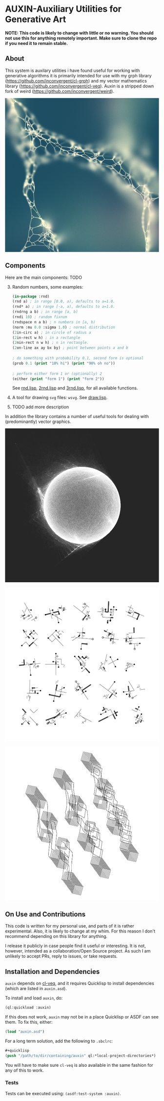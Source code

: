 # AUXIN-Auxiliary Utilities for Generative Art

**NOTE: This code is likely to change with little or no warning. You should not
use this for anything remotely important. Make sure to clone the repo if you
need it to remain stable.**

## About

This system is auxilary utilities i have found useful for working with
generative algorithms it is primarily intended for use with my grph library
(https://github.com/inconvergent/cl-grph) and my vector mathematics library
(https://github.com/inconvergent/cl-veq). Auxin is a stripped down fork of
weird (https://github.com/inconvergent/weird).

![Elastic Web](img/web.png)

## Components

Here are the main components: TODO

3. Random numbers, some examples:

   ```lisp
   (in-package :rnd)
   (rnd a) ; in range [0.0, a), defaults to a=1.0.
   (rnd* a) ; in range [-a, a), defaults to a=1.0.
   (rndrng a b) ; in range [a, b)
   (rndi 10) ; random fixnum
   (rndspace n a b) ; n numbers in [a, b)
   (norm :mu 0.0 :sigma 1.0) ; normal distribution
   (2in-circ a) ; in circle of radius a
   (2in-rect w h) ; in a rectangle
   (2nin-rect n w h) ; n in rectangle.
   (2on-line ax ay bx by) ; point between points a and b

   ; do something with probability 0.1, second form is optional
   (prob 0.1 (print "10% hi") (print "90% oh no"))

   ; perform either form 1 or (optionally) 2
   (either (print "form 1") (print "form 2"))
   ```

   See [rnd.lisp](src/rnd/rnd.lisp), [2rnd.lisp](src/rnd/2rnd.lisp) and
   [3rnd.lisp](src/rnd/3rnd.lisp), for all available functions.

4. A tool for drawing `svg` files: `wsvg`. See [draw.lisp](/examples/draw.lisp).

5. TODO add more description

In addition the library contains a number of useful tools for dealing with
(predominantly) vector graphics.

![Sun](img/sun.png)

![Symbols](img/symbols.png)

![Boxes](img/boxes.png)


## On Use and Contributions

This code is written for my personal use, and parts of it is rather
experimental. Also, it is likely to change at my whim. For this reason I don't
recommend depending on this library for anything.

I release it publicly in case people find it useful or interesting. It is not,
however, intended as a collaboration/Open Source project. As such I am unlikely
to accept PRs, reply to issues, or take requests.


## Installation and Dependencies

`auxin` depends on [cl-veq](https://github.com/inconvergent/cl-veq), and
it requires Quicklisp to install dependencies (which are listed in
`auxin.asd`).

To install and load `auxin`, do:
```lisp
(ql:quickload :auxin)
```
If this does not work, `auxin` may not be in a place Quicklisp or ASDF can see
them. To fix this, either:
```lisp
(load "auxin.asd")
```
For a long term solution, add the following to `.sbclrc`:
```lisp
#+quicklisp
(push "/path/to/dir/containing/auxin" ql:*local-project-directories*)
```
You will have to make sure `cl-veq` is also available in the same fashion for
any of this to work.

### Tests

Tests can be executed using: `(asdf:test-system :auxin)`.

